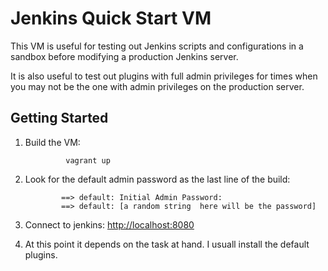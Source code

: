 # Jenkins Quick Start VM

This VM is useful for testing out Jenkins scripts and configurations in a sandbox
before modifying a production Jenkins server.

It is also useful to test out plugins with full admin privileges for times when
you may not be the one with admin privileges on the production server.

## Getting Started

1. Build the VM:

                vagrant up

2. Look for the default admin password as the last line of the build:

               ==> default: Initial Admin Password:
               ==> default: [a random string  here will be the password]

3. Connect to jenkins: [http://localhost:8080](http://localhost:8080)

4. At this point it depends on the task at hand. I usuall install the default plugins.
